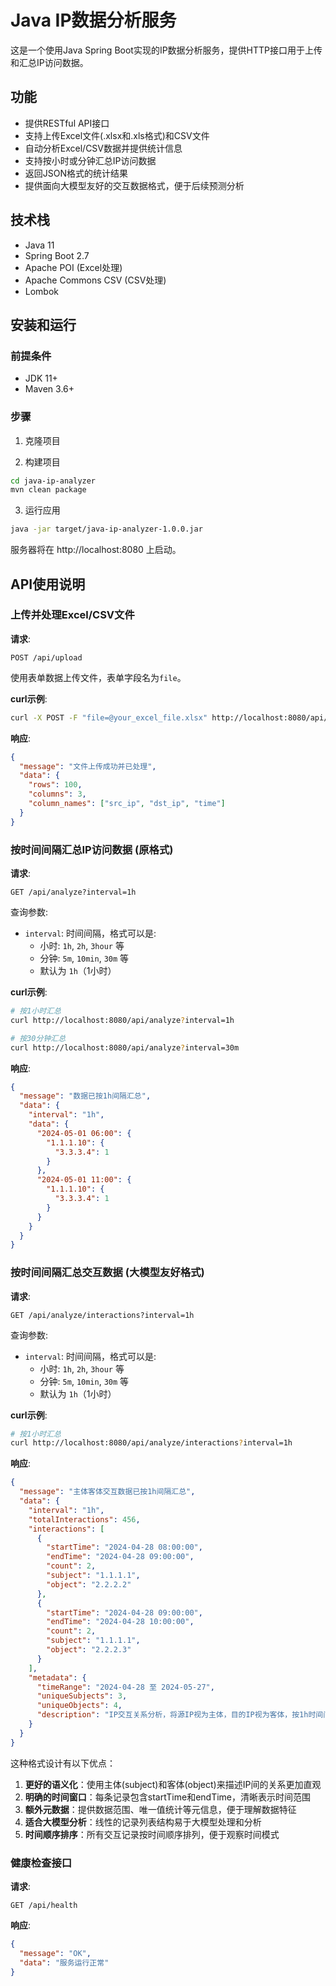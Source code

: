 # Java IP数据分析服务

这是一个使用Java Spring Boot实现的IP数据分析服务，提供HTTP接口用于上传和汇总IP访问数据。

## 功能

- 提供RESTful API接口
- 支持上传Excel文件(.xlsx和.xls格式)和CSV文件
- 自动分析Excel/CSV数据并提供统计信息
- 支持按小时或分钟汇总IP访问数据
- 返回JSON格式的统计结果
- 提供面向大模型友好的交互数据格式，便于后续预测分析

## 技术栈

- Java 11
- Spring Boot 2.7
- Apache POI (Excel处理)
- Apache Commons CSV (CSV处理)
- Lombok

## 安装和运行

### 前提条件

- JDK 11+
- Maven 3.6+

### 步骤

1. 克隆项目

2. 构建项目
```bash
cd java-ip-analyzer
mvn clean package
```

3. 运行应用
```bash
java -jar target/java-ip-analyzer-1.0.0.jar
```

服务器将在 http://localhost:8080 上启动。

## API使用说明

### 上传并处理Excel/CSV文件

**请求**:
```
POST /api/upload
```

使用表单数据上传文件，表单字段名为`file`。

**curl示例**:
```bash
curl -X POST -F "file=@your_excel_file.xlsx" http://localhost:8080/api/upload
```

**响应**:
```json
{
  "message": "文件上传成功并已处理",
  "data": {
    "rows": 100,
    "columns": 3,
    "column_names": ["src_ip", "dst_ip", "time"]
  }
}
```

### 按时间间隔汇总IP访问数据 (原格式)

**请求**:
```
GET /api/analyze?interval=1h
```

查询参数:
- `interval`: 时间间隔，格式可以是:
  - 小时: `1h`, `2h`, `3hour` 等
  - 分钟: `5m`, `10min`, `30m` 等
  - 默认为 `1h`（1小时）

**curl示例**:
```bash
# 按1小时汇总
curl http://localhost:8080/api/analyze?interval=1h

# 按30分钟汇总
curl http://localhost:8080/api/analyze?interval=30m
```

**响应**:
```json
{
  "message": "数据已按1h间隔汇总",
  "data": {
    "interval": "1h",
    "data": {
      "2024-05-01 06:00": {
        "1.1.1.10": {
          "3.3.3.4": 1
        }
      },
      "2024-05-01 11:00": {
        "1.1.1.10": {
          "3.3.3.4": 1
        }
      }
    }
  }
}
```

### 按时间间隔汇总交互数据 (大模型友好格式)

**请求**:
```
GET /api/analyze/interactions?interval=1h
```

查询参数:
- `interval`: 时间间隔，格式可以是:
  - 小时: `1h`, `2h`, `3hour` 等
  - 分钟: `5m`, `10min`, `30m` 等
  - 默认为 `1h`（1小时）

**curl示例**:
```bash
# 按1小时汇总
curl http://localhost:8080/api/analyze/interactions?interval=1h
```

**响应**:
```json
{
  "message": "主体客体交互数据已按1h间隔汇总",
  "data": {
    "interval": "1h",
    "totalInteractions": 456,
    "interactions": [
      {
        "startTime": "2024-04-28 08:00:00",
        "endTime": "2024-04-28 09:00:00",
        "count": 2,
        "subject": "1.1.1.1",
        "object": "2.2.2.2"
      },
      {
        "startTime": "2024-04-28 09:00:00",
        "endTime": "2024-04-28 10:00:00",
        "count": 2,
        "subject": "1.1.1.1",
        "object": "2.2.2.3"
      }
    ],
    "metadata": {
      "timeRange": "2024-04-28 至 2024-05-27",
      "uniqueSubjects": 3,
      "uniqueObjects": 4,
      "description": "IP交互关系分析，将源IP视为主体，目的IP视为客体，按1h时间间隔汇总"
    }
  }
}
```

这种格式设计有以下优点：
1. **更好的语义化**：使用主体(subject)和客体(object)来描述IP间的关系更加直观
2. **明确的时间窗口**：每条记录包含startTime和endTime，清晰表示时间范围
3. **额外元数据**：提供数据范围、唯一值统计等元信息，便于理解数据特征
4. **适合大模型分析**：线性的记录列表结构易于大模型处理和分析
5. **时间顺序排序**：所有交互记录按时间顺序排列，便于观察时间模式

### 健康检查接口

**请求**:
```
GET /api/health
```

**响应**:
```json
{
  "message": "OK",
  "data": "服务运行正常"
}
``` 